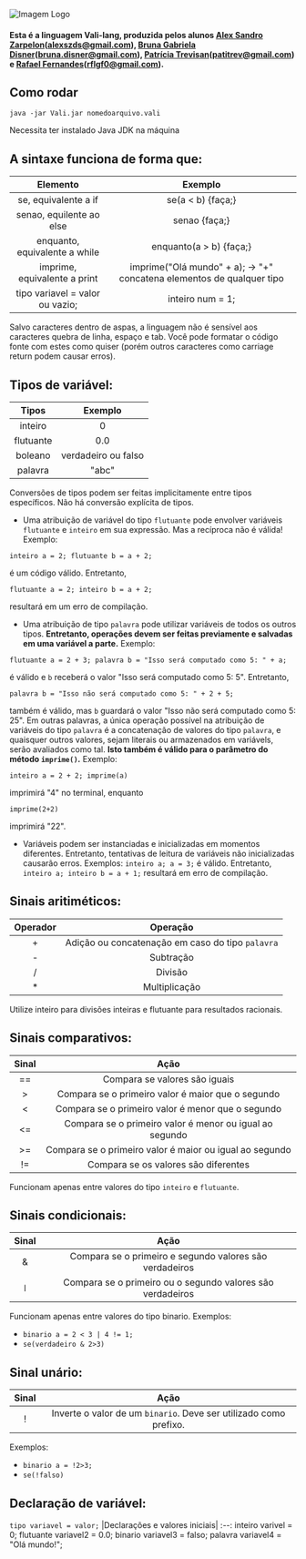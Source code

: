 ![Imagem Logo](Utilidade/logo.png)

#### Esta é a linguagem Vali-lang, produzida pelos alunos <a href="https://github.com/alexzarp">Alex Sandro Zarpelon</a>(<a href="mailto:alexszds@gmail.com">alexszds@gmail.com</a>), <a href="https://github.com/Brunadisner">Bruna Gabriela Disner</a>(<a href="mailto:bruna.disner@gmail.com">bruna.disner@gmail.com</a>), <a href="https://github.com/patitrev">Patrícia Trevisan</a>(<a href="mailto:patitrev@gmail.com">patitrev@gmail.com</a>) e <a href="https://github.com/rflgf">Rafael Fernandes</a>(<a href="mailto:rflgf0@gmail.com">rflgf0@gmail.com</a>).


## **Como rodar**
```
java -jar Vali.jar nomedoarquivo.vali
```
Necessita ter instalado Java JDK na máquina


## **A sintaxe funciona de forma que:**
Elemento | Exemplo
:------:|:--------:
se, equivalente a if | se(a < b) {faça;}
senao, equilente ao else | senao {faça;}
enquanto, equivalente a while | enquanto(a > b) {faça;}
imprime, equivalente a print | imprime("Olá mundo" + a); → "+" concatena elementos de qualquer tipo
tipo variavel = valor ou vazio; | inteiro num = 1;


Salvo caracteres dentro de aspas, a linguagem não é sensível aos caracteres quebra de linha, espaço e tab. Você pode formatar o código fonte com estes como quiser (porém outros caracteres como carriage return podem causar erros).


## **Tipos de variável:**
Tipos | Exemplo
:------:|:--------:
inteiro | 0
flutuante | 0.0
boleano | verdadeiro ou falso
palavra | "abc"

Conversões de tipos podem ser feitas implicitamente entre tipos específicos. Não há conversão explícita de tipos.
<br>
* Uma atribuição de variável do tipo ``flutuante`` pode envolver variáveis ``flutuante`` e ``inteiro`` em sua expressão. Mas a recíproca não é válida! Exemplo:

 ``
inteiro a = 2;
flutuante b = a + 2;
 ``

 é um código válido. Entretanto,

 ``
flutuante a = 2;
inteiro b = a + 2;
 ``

 resultará em um erro de compilação.

* Uma atribuição de tipo ``palavra`` pode utilizar variáveis de todos os outros tipos. **Entretanto, operações devem ser feitas previamente e salvadas em uma variável a parte.** Exemplo:

 ``flutuante a = 2 + 3; palavra b = "Isso será computado como 5: " + a;``

 é válido e ``b`` receberá o valor "Isso será computado como 5: 5". Entretanto,

 ``palavra b = "Isso não será computado como 5: " + 2 + 5;``

 também é válido, mas ``b`` guardará o valor "Isso não será computado como 5: 25". Em outras palavras, a única operação possível na atribuição de variáveis do tipo ``palavra`` é a concatenação de valores do tipo ``palavra``, e quaisquer outros valores, sejam literais ou armazenados em variávels, serão avaliados como tal. **Isto também é válido para o parâmetro do método ``imprime()``.** Exemplo:

 ``inteiro a = 2 + 2; imprime(a)``

 imprimirá "4" no terminal, enquanto

 ``imprime(2+2)``

 imprimirá "22".
 
 * Variáveis podem ser instanciadas e inicializadas em momentos diferentes. Entretanto, tentativas de leitura de variáveis não inicializadas causarão erros. Exemplos:
  `` inteiro a; a = 3; ``
  é válido. Entretanto,
  ``inteiro a; inteiro b = a + 1;``
  resultará em erro de compilação.

## **Sinais aritiméticos:**
Operador | Operação
:---------:|:----------:
\+ | Adição ou concatenação em caso do tipo ``palavra``
\- | Subtração
/ | Divisão
\* | Multiplicação

Utilize inteiro para divisões inteiras e flutuante para resultados racionais.


## **Sinais comparativos:**
Sinal | Ação
:-----:|:--------:
== | Compara se valores são iguais
\> | Compara se o primeiro valor é maior que o segundo
< | Compara se o primeiro valor é menor que o segundo
<= | Compara se o primeiro valor é menor ou igual ao segundo
\>= | Compara se o primeiro valor é maior ou igual ao segundo
!= | Compara se os valores são diferentes

Funcionam apenas entre valores do tipo ``inteiro`` e ``flutuante``.

## **Sinais condicionais:**
Sinal | Ação
:-----:|:--------:
& | Compara se o primeiro e segundo valores são verdadeiros
ǀ | Compara se o primeiro ou o segundo valores são verdadeiros

Funcionam apenas entre valores do tipo binario. Exemplos:

* ``binario a = 2 < 3 | 4 != 1;``
* ``se(verdadeiro & 2>3)``


## **Sinal unário:**
Sinal | Ação
:-----:|:--------:
! | Inverte o valor de um ``binario``. Deve ser utilizado como prefixo.

Exemplos:
* ``binario a = !2>3;``
* ``se(!falso)``

## **Declaração de variável:**
``
tipo variavel = valor;
``
|Declarações e valores iniciais|
:--:
inteiro varivel = 0;
flutuante variavel2 = 0.0;
binario variavel3 = falso;
palavra variavel4 = "Olá mundo!";
